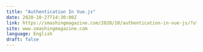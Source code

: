 ```yaml
---
title: "Authentication In Vue.js"
date: 2020-10-27T14:30:00Z
link: https://smashingmagazine.com/2020/10/authentication-in-vue-js/?utm_medium=RSS&utm_source=news.12bit.vn
site: www.smashingmagazine.com
language: English
draft: false
---
```

